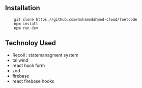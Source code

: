 ## Installation

```
    git clone https://github.com/mohamedahmed-cloud/leetcode
    npm install
    npm run dev
```

## Technoloy Used

- Recoil : statemanagment system
- tailwind
- react hook form
- zod
- firebase
- react firebase hooks
